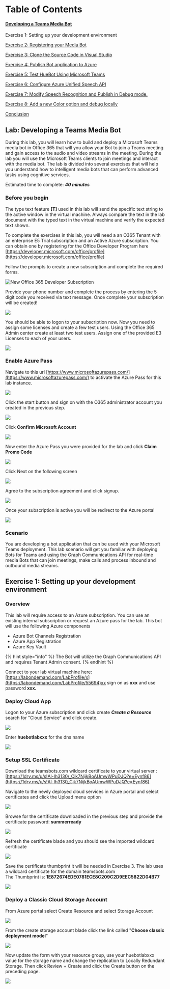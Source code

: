 # Table of Contents

#### [Developing a Teams Media Bot](./)

Exercise 1: Setting up your development environment

[Exercise 2: Registering your Media Bot](exercise-2-registering-your-media-bot.md)

[Exercise 3: Clone the Source Code in Visual Studio](exercise-3-clone-the-source-code-in-visual-studio.md)

[Exercise 4: Publish Bot application to Azure](exercise-4-publish-bot-application-to-azure.md)

[Exercise 5: Test HueBot Using Microsoft Teams](exercise-5-test-huebot-using-microsoft-teams.md)

[Exercise 6: Configure Azure Unified Speech API](exercise-6-configure-azure-unified-speech-api.md)

[Exercise 7: Modify Speech Recognition and Publish in Debug mode.]()

[Exercise 8: Add a new Color option and debug locally](exercise-7-add-a-new-color-option-and-debug-locally.md)

[Conclusion](conclusion.md)





## Lab: Developing a Teams Media Bot

During this lab, you will learn how to build and deploy a Microsoft Teams media bot in Office 365 that will you allow your Bot to join a Teams meeting and gain access to the audio and video streams in the meeting. During the lab you will use the Microsoft Teams clients to join meetings and interact with the media bot.  The lab is divided into several exercises that will help you understand how to intelligent media bots that can perform advanced tasks using cognitive services. 

Estimated time to complete: _**40 minutes**_

### Before you begin

The type text feature **\[T\]** used in this lab will send the specific text string to the active window in the virtual machine. Always compare the text in the lab document with the typed text in the virtual machine and verify the expected text shown.

To complete the exercises in this lab, you will need a an O365 Tenant with an enterprise E5 Trial subscription and an Active Azure subscription. You can obtain one by registering for the Office Developer Program here [https://developer.microsoft.com/office/profile](https://developer.microsoft.com/office/profile)

Follow the prompts to create a new subscription and complete the required forms. 

![New Office 365 Developer Subscription](.gitbook/assets/image%20%2878%29.png)

Provide your phone number and complete the process by entering the 5 digit code you received via text message. Once complete your subscription will be created!

![](.gitbook/assets/image%20%289%29.png)

You should be able to logon to your subscription now. Now you need to assign some licenses and create a few test users. Using the Office 365 Admin center create at least two test users. Assign one of the provided E3 Licenses to each of your users. 

![](.gitbook/assets/image%20%2896%29.png)

### Enable Azure Pass

Navigate to this url [https://www.microsoftazurepass.com/](https://www.microsoftazurepass.com/) to activate the Azure Pass for this lab instance.

![](.gitbook/assets/image%20%2895%29.png)

Click the start button and sign on with the O365 administrator account you created in the previous step.

![](.gitbook/assets/image%20%2882%29.png)

Click **Confirm Microsoft Account**

![](.gitbook/assets/image%20%288%29.png)

Now enter the Azure Pass you were provided for the lab and click **Claim Promo Code**

![](.gitbook/assets/image%20%2828%29.png)

Click Next on the following screen

![](.gitbook/assets/image%20%2852%29.png)

Agree to the subscription agreement and click signup.

![](.gitbook/assets/image%20%2833%29.png)

Once your subscription is active you will be redirect to the Azure portal 

![](.gitbook/assets/image%20%2887%29.png)

### Scenario

You are developing a bot application that can be used with your Microsoft Teams deployment. This lab scenario will get you familiar with deploying Bots for Teams and using the Graph Communications API for real-time media Bots that can join meetings, make calls and process inbound and outbound media streams.



## Exercise 1: Setting up your development environment

### Overview

This lab will require access to an Azure subscription. You can use an existing internal subscription or request an Azure pass for the lab. This bot will use the following Azure components

* Azure Bot Channels Registration
* Azure App Registration
* Azure Key Vault

{% hint style="info" %}
The Bot will utilize the Graph Communications API and requires Tenant Admin consent.
{% endhint %}

Connect to your lab virtual machine here: [https://labondemand.com/LabProfile/x](https://labondemand.com/LabProfile/55694)xx sign on as **xxx** and use password **xxx.** 

### Deploy Cloud App

Logon to your Azure subscription and click create _**Create a Resource**_ search for "Cloud Service"  and click create.

![](.gitbook/assets/image%20%2893%29.png)

Enter **huebotlabxxx** for the dns name

![](.gitbook/assets/image%20%2879%29.png)

### Setup SSL Certificate

Download the teamsbots.com wildcard certificate to your virtual server : [https://1drv.ms/u/s!Al-Ih3130\_Cik7NijkBoAUmwWPuDJQ?e=Eynf86](https://1drv.ms/u/s!Al-Ih3130_Cik7NijkBoAUmwWPuDJQ?e=Eynf86)  

Navigate to the newly deployed cloud services in Azure portal and select certificates and click the Upload menu option

 

![](.gitbook/assets/image%20%2888%29.png)

Browse for the certificate downloaded in the previous step and provide the certificate password: **summerready**

![](.gitbook/assets/image%20%2823%29.png)

Refresh the certificate blade and you should see the imported wildcard certificate

![](.gitbook/assets/image%20%2813%29.png)

Save the certificate thumbprint it will be needed in Exercise 3. The lab uses a wildcard certificate for the domain teamsbots.com   
The Thumbprint is: **1E872674EDE0781ECE8C209C2D9EEC5822D04B77**

![](.gitbook/assets/image%20%2820%29.png)

### **Deploy a Classic Cloud Storage Account**

From Azure portal select Create Resource and select Storage Account

![](.gitbook/assets/image%20%2873%29.png)

From the create storage account blade click the link called "**Choose classic deployment model**"

![](.gitbook/assets/image%20%2825%29.png)

Now update the form with your resource group, use your huebotlabxxx value for the storage name and change the replication to Locally Redundant Storage. Then click Review + Create and click the Create button on the preceding page.

![](.gitbook/assets/image%20%2886%29.png)





